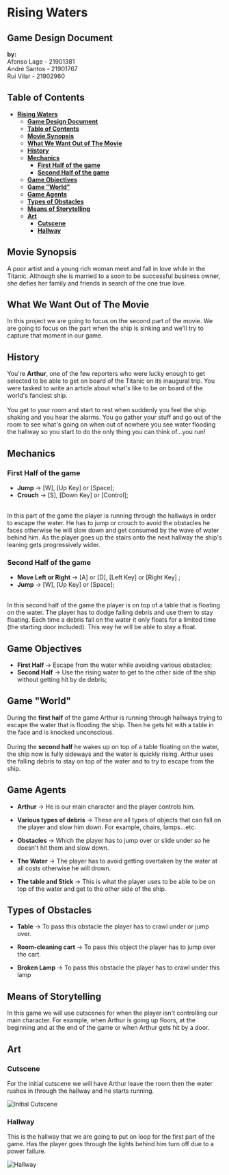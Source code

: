 # __Rising Waters__

## __Game Design Document__ 

__by:__  
Afonso Lage - 21901381  
André Santos - 21901767  
Rui Vilar - 21902960

## __Table of Contents__

- [__Rising Waters__](#rising-waters)
  - [__Game Design Document__](#game-design-document)
  - [__Table of Contents__](#table-of-contents)
  - [__Movie Synopsis__](#movie-synopsis)
  - [__What We Want Out of The Movie__](#what-we-want-out-of-the-movie)
  - [__History__](#history)
  - [__Mechanics__](#mechanics)
    - [__First Half of the game__](#first-half-of-the-game)
    - [__Second Half of the game__](#second-half-of-the-game)
  - [__Game Objectives__](#game-objectives)
  - [__Game "World"__](#game-%22world%22)
  - [__Game Agents__](#game-agents)
  - [__Types of Obstacles__](#types-of-obstacles)
  - [__Means of Storytelling__](#means-of-storytelling)
  - [__Art__](#art)
    - [__Cutscene__](#cutscene)
    - [__Hallway__](#hallway)

## __Movie Synopsis__

A poor artist and a young rich woman meet and fall in love while in the Titanic.
 Although she is married to a soon to be successful business owner, she defies
  her family and friends in search of the one true love.  

## __What We Want Out of The Movie__

In this project we are going to focus on the second part of the movie. We are
 going to focus on the part when the ship is sinking and we'll try to capture
 that moment in our game.

## __History__

You're **Arthur**, one of the few reporters who were lucky enough to get
 selected to be able to get on board of the Titanic on its inaugural trip. You
 were tasked to write an article about what's like to be on board of the
 world's fanciest ship.  
</br>
You get to your room and start to rest when suddenly you feel the ship shaking
 and you hear the alarms. You go gather your stuff and go out of the room to
 see what's going on when out of nowhere you see water flooding the hallway
 so you start to do the only thing you can think of...you run!

## __Mechanics__

### __First Half of the game__

- __Jump__ -> [W], [Up Key] or [Space];
- __Crouch__ -> [S], [Down Key] or [Control];  
</br>
In this part of the game the player is running through the hallways in order to
 escape the water. He has to jump or crouch to avoid the obstacles he faces
 otherwise he will slow down and get consumed by the wave of water behind him.
 As the player goes up the stairs onto the next hallway the ship's leaning
 gets progressively wider.
  
### __Second Half of the game__

- __Move Left or Right__ -> [A] or [D], [Left Key] or [Right Key] ;  
- __Jump__ -> [W], [Up Key] or [Space];  
</br>
In this second half of the game the player is on top of a table that is
 floating on the water. The player has to dodge falling debris and use them to
 stay floating. Each time a debris fall on the water it only floats for a
 limited time (the starting door included). This way he will be able to stay
 a float.

## __Game Objectives__  

- __First Half__ -> Escape from the water while avoiding various obstacles;
- __Second Half__ -> Use the rising water to get to the other side of the ship
 without getting hit by de debris;

## __Game "World"__

During the **first half** of the game Arthur is running through hallways trying
 to escape the water that is flooding the ship. Then he gets hit with a table
  in the face and is knocked unconscious.  
</br>
During the **second half** he wakes up on top of a table floating on the water,
 the ship now is fully sideways and the water is quickly rising. Arthur uses
 the falling debris to stay on top of the water and to try to escape from the
 ship.

## __Game Agents__

- __Arthur__ -> He is our main character and the player controls him.
  
- __Various types of debris__ -> These are all types of objects that can fall on
 the player and slow him down. For example, chairs, lamps...etc.
  
- __Obstacles__ -> Which the player has to jump over or slide under so he
 doesn't hit them and slow down.

- __The Water__ -> The player has to avoid getting overtaken by the water at all
 costs otherwise he will drown.
  
- __The table and Stick__ -> This is what the player uses to be able to be on
 top of the water and get to the other side of the ship.
  
## __Types of Obstacles__

- __Table__ -> To pass this obstacle the player has to crawl under or jump over.

- __Room-cleaning cart__ -> To pass this object the player has to jump over the
 cart.

- __Broken Lamp__ -> To pass this obstacle the player has to crawl under this
 lamp

## __Means of Storytelling__

In this game we will use cutscenes for when the player isn't controlling our
 main character. For example, when Arthur is going up floors, at the beginning
 and at the end of the game or when Arthur gets hit by a door.

## __Art__

### __Cutscene__

For the initial cutscene we will have Arthur leave the room then the water
 rushes in through the hallway and he starts running.

![Initial Cutscene](\Art/Concepts/Intro/Intro.gif "Initial Cutscene")

### __Hallway__

This is the hallway that we are going to put on loop for the first part of the 
game. Has the player goes through the lights behind him turn off due to a
power failure.

![Hallway](Art\Game\Hallway\going_dark.gif)

